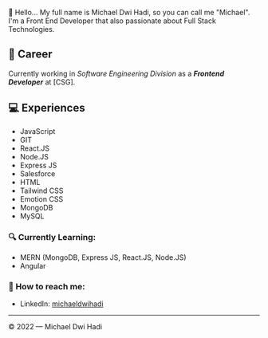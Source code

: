👋 Hello... My full name is Michael Dwi Hadi, so you can call me "Michael". I'm a Front End Developer that also passionate about Full Stack Technologies.

## 💼 Career
Currently working in *Software Engineering Division* as a ***Frontend Developer*** at [CSG].

## 💻 Experiences
- JavaScript
- GIT
- React.JS
- Node.JS
- Express JS
- Salesforce
- HTML
- Tailwind CSS
- Emotion CSS
- MongoDB
- MySQL

### 🔍 Currently Learning:
- MERN (MongoDB, Express JS, React.JS, Node.JS)
- Angular

### 🚀 How to reach me:
- LinkedIn: [michaeldwihadi](https://www.linkedin.com/in/michael-dwi-hadi/)

---

© 2022 — Michael Dwi Hadi
